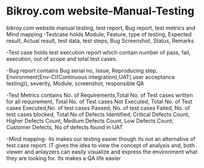 # Bikroy.com website-Manual-Testing

bikroy.com website manual testing, test report, Bug report, test metrics and Mind mapping
-Testcase holds Module, Feature, type of testing, Expected result, Actual result, test data, test steps, Bug Screenshot, Status, Remarks

-Test case holds test execution report which contain number of pass, fail, execution, out of scope and total test cases.

-Bug report contains Bug serial no, Issue, Reproducing step, Environment(Env-CI(Continuous integration),UAT( user acceptance testing)), severity, Module, screenshot, responsible QA

-Test Metrics contains No. of Requirements,Total No. of Test cases written for all requirement, Total No. of Test cases Not Executed, Total No. of Test cases Executed,No. of test cases Passed, No. of test cases Failed, No. of test cases blocked, Total No.of Defects Identified, Critical Defects Count, Higher Defects Count, Medium Defects Count, Low Defects Count, Customer Defects, No of defects found in UAT

-Mind mapping- its makes our testing easier though its not an alternative of test case report. IT gives the idea to view the concept of analysis and, both viewer and anlayzers can easily visualize and express the environment what they are looking for. Its makes a QA life easier
